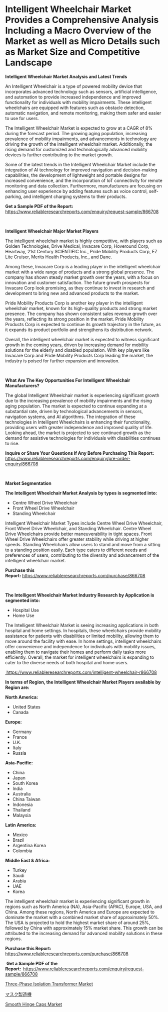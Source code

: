 <p><h1>Intelligent Wheelchair Market Provides a Comprehensive Analysis Including a Macro Overview of the Market as well as Micro Details such as Market Size and Competitive Landscape</h1></p><p><strong>Intelligent Wheelchair Market Analysis and Latest Trends</strong></p>
<p><p>An Intelligent Wheelchair is a type of powered mobility device that incorporates advanced technology such as sensors, artificial intelligence, and automation to provide increased independence and improved functionality for individuals with mobility impairments. These intelligent wheelchairs are equipped with features such as obstacle detection, automatic navigation, and remote monitoring, making them safer and easier to use for users.</p><p>The Intelligent Wheelchair Market is expected to grow at a CAGR of 8% during the forecast period. The growing aging population, increasing prevalence of mobility impairments, and advancements in technology are driving the growth of the intelligent wheelchair market. Additionally, the rising demand for customized and technologically advanced mobility devices is further contributing to the market growth.</p><p>Some of the latest trends in the Intelligent Wheelchair Market include the integration of AI technology for improved navigation and decision-making capabilities, the development of lightweight and portable designs for increased convenience, and the incorporation of IoT connectivity for remote monitoring and data collection. Furthermore, manufacturers are focusing on enhancing user experience by adding features such as voice control, self-parking, and intelligent charging systems to their products.</p></p>
<p><strong>Get a Sample PDF of the Report:&nbsp;</strong> <a href="https://www.reliableresearchreports.com/enquiry/request-sample/866708">https://www.reliableresearchreports.com/enquiry/request-sample/866708</a></p>
<p>&nbsp;</p>
<p><strong>Intelligent Wheelchair Major Market Players</strong></p>
<p><p>The intelligent wheelchair market is highly competitive, with players such as Golden Technologies, Drive Medical, Invacare Corp, Hoveround Corp, Heartway, 21st Century SCIENTIFIC Inc., Pride Mobility Products Corp, EZ Lite Cruiser, Merits Health Products, Inc., and Dane.</p><p>Among these, Invacare Corp is a leading player in the intelligent wheelchair market with a wide range of products and a strong global presence. The company has shown steady market growth over the years, with a focus on innovation and customer satisfaction. The future growth prospects for Invacare Corp look promising, as they continue to invest in research and development to bring new and advanced products to the market.</p><p>Pride Mobility Products Corp is another key player in the intelligent wheelchair market, known for its high-quality products and strong market presence. The company has shown consistent sales revenue growth over the years, reflecting its strong position in the market. Pride Mobility Products Corp is expected to continue its growth trajectory in the future, as it expands its product portfolio and strengthens its distribution network.</p><p>Overall, the intelligent wheelchair market is expected to witness significant growth in the coming years, driven by increasing demand for mobility solutions for the elderly and disabled population. With key players like Invacare Corp and Pride Mobility Products Corp leading the market, the industry is poised for further expansion and innovation.</p></p>
<p>&nbsp;</p>
<p><strong>What Are The Key Opportunities For Intelligent Wheelchair Manufacturers?</strong></p>
<p><p>The global Intelligent Wheelchair market is experiencing significant growth due to the increasing prevalence of mobility impairments and the rising aging population. The market is expected to continue expanding at a substantial rate, driven by technological advancements in sensors, navigation systems, and AI algorithms. The integration of these technologies in Intelligent Wheelchairs is enhancing their functionality, providing users with greater independence and improved quality of life. Looking ahead, the market is projected to see continued growth as the demand for assistive technologies for individuals with disabilities continues to rise.</p></p>
<p><strong>Inquire or Share Your Questions If Any Before Purchasing This Report:</strong> <a href="https://www.reliableresearchreports.com/enquiry/pre-order-enquiry/866708">https://www.reliableresearchreports.com/enquiry/pre-order-enquiry/866708</a></p>
<p>&nbsp;</p>
<p><strong>Market Segmentation</strong></p>
<p><strong>The Intelligent Wheelchair Market Analysis by types is segmented into:</strong></p>
<p><ul><li>Centre Wheel Drive Wheelchair</li><li>Front Wheel Drive Wheelchair</li><li>Standing Wheelchair</li></ul></p>
<p><p>Intelligent Wheelchair Market Types include Centre Wheel Drive Wheelchair, Front Wheel Drive Wheelchair, and Standing Wheelchair. Centre Wheel Drive Wheelchairs provide better maneuverability in tight spaces. Front Wheel Drive Wheelchairs offer greater stability while driving at higher speeds. Standing Wheelchairs allow users to stand and move from a sitting to a standing position easily. Each type caters to different needs and preferences of users, contributing to the diversity and advancement of the intelligent wheelchair market.</p></p>
<p><strong>Purchase this Report:&nbsp;</strong><a href="https://www.reliableresearchreports.com/purchase/866708">https://www.reliableresearchreports.com/purchase/866708</a></p>
<p>&nbsp;</p>
<p><strong>The Intelligent Wheelchair Market Industry Research by Application is segmented into:</strong></p>
<p><ul><li>Hospital Use</li><li>Home Use</li></ul></p>
<p><p>The Intelligent Wheelchair Market is seeing increasing applications in both hospital and home settings. In hospitals, these wheelchairs provide mobility assistance for patients with disabilities or limited mobility, allowing them to move around the facility with ease. In home settings, intelligent wheelchairs offer convenience and independence for individuals with mobility issues, enabling them to navigate their homes and perform daily tasks more efficiently. Overall, the market for intelligent wheelchairs is expanding to cater to the diverse needs of both hospital and home users.</p></p>
<p><a href="https://www.reliableresearchreports.com/intelligent-wheelchair-r866708">&nbsp;https://www.reliableresearchreports.com/intelligent-wheelchair-r866708</a></p>
<p><strong>In terms of Region, the Intelligent Wheelchair Market Players available by Region are:</strong></p>
<p>
    <p> <strong> North America: </strong>
        <ul>
            <li>United States</li>
            <li>Canada</li>
        </ul>
        </p> 
    <p> <strong> Europe: </strong>
        <ul>
            <li>Germany</li>
            <li>France</li>
            <li>U.K.</li>
            <li>Italy</li>
            <li>Russia</li>
        </ul>
        </p> 
    <p> <strong> Asia-Pacific: </strong>
        <ul>
            <li>China</li>
            <li>Japan</li>
            <li>South Korea</li>
            <li>India</li>
            <li>Australia</li>
            <li>China Taiwan</li>
            <li>Indonesia</li>
            <li>Thailand</li>
            <li>Malaysia</li>
        </ul>
        </p> 
    <p> <strong> Latin America: </strong>
        <ul>
            <li>Mexico</li>
            <li>Brazil</li>
            <li>Argentina Korea</li>
            <li>Colombia</li>
        </ul>
        </p> 
    <p> <strong> Middle East & Africa: </strong>
        <ul>
            <li>Turkey</li>
            <li>Saudi</li>
            <li>Arabia</li>
            <li>UAE</li>
            <li>Korea</li>
        </ul>
    </p>
    </p>
<p><p>The intelligent wheelchair market is experiencing significant growth in regions such as North America (NA), Asia-Pacific (APAC), Europe, USA, and China. Among these regions, North America and Europe are expected to dominate the market with a combined market share of approximately 50%. The USA is projected to hold the highest market share of around 25%, followed by China with approximately 15% market share. This growth can be attributed to the increasing demand for advanced mobility solutions in these regions.</p></p>
<p><strong>Purchase this Report: </strong><a href="https://www.reliableresearchreports.com/purchase/866708">https://www.reliableresearchreports.com/purchase/866708</a></p>
<p>&nbsp;<strong>Get a Sample PDF of the Report:&nbsp;&nbsp;</strong><a href="https://www.reliableresearchreports.com/enquiry/request-sample/866708">https://www.reliableresearchreports.com/enquiry/request-sample/866708</a></p>
<p><strong></strong></p>
<p><p><a href="https://github.com/elizabethdagraca/Market-Research-Report-List-4/blob/main/three-phase-isolation-transformer-market.md">Three-Phase Isolation Transformer Market</a></p><p><a href="https://github.com/mohamedbakry57/Market-Research-Report-List-4/blob/main/4143808167934.md">マスク製造機</a></p><p><a href="https://github.com/mbisetmhermsr/Market-Research-Report-List-3/blob/main/smooth-hinge-caps-market.md">Smooth Hinge Caps Market</a></p></p>